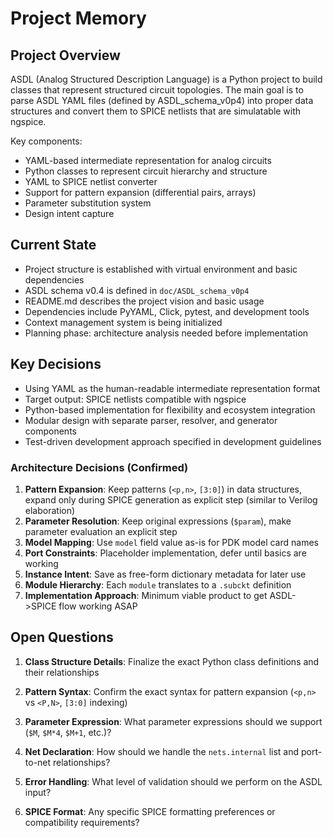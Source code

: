 # Project Memory

## Project Overview
ASDL (Analog Structured Description Language) is a Python project to build classes that represent structured circuit topologies. The main goal is to parse ASDL YAML files (defined by ASDL_schema_v0p4) into proper data structures and convert them to SPICE netlists that are simulatable with ngspice.

Key components:
- YAML-based intermediate representation for analog circuits
- Python classes to represent circuit hierarchy and structure  
- YAML to SPICE netlist converter
- Support for pattern expansion (differential pairs, arrays)
- Parameter substitution system
- Design intent capture

## Current State
- Project structure is established with virtual environment and basic dependencies
- ASDL schema v0.4 is defined in `doc/ASDL_schema_v0p4`
- README.md describes the project vision and basic usage
- Dependencies include PyYAML, Click, pytest, and development tools
- Context management system is being initialized
- Planning phase: architecture analysis needed before implementation

## Key Decisions
- Using YAML as the human-readable intermediate representation format
- Target output: SPICE netlists compatible with ngspice
- Python-based implementation for flexibility and ecosystem integration
- Modular design with separate parser, resolver, and generator components
- Test-driven development approach specified in development guidelines

### Architecture Decisions (Confirmed)
1. **Pattern Expansion**: Keep patterns (`<p,n>`, `[3:0]`) in data structures, expand only during SPICE generation as explicit step (similar to Verilog elaboration)
2. **Parameter Resolution**: Keep original expressions (`$param`), make parameter evaluation an explicit step
3. **Model Mapping**: Use `model` field value as-is for PDK model card names
4. **Port Constraints**: Placeholder implementation, defer until basics are working
5. **Instance Intent**: Save as free-form dictionary metadata for later use
6. **Module Hierarchy**: Each `module` translates to a `.subckt` definition
7. **Implementation Approach**: Minimum viable product to get ASDL->SPICE flow working ASAP

## Open Questions
1. **Class Structure Details**: Finalize the exact Python class definitions and their relationships

2. **Pattern Syntax**: Confirm the exact syntax for pattern expansion (`<p,n>` vs `<P,N>`, `[3:0]` indexing)

3. **Parameter Expression**: What parameter expressions should we support (`$M`, `$M*4`, `$M+1`, etc.)?

4. **Net Declaration**: How should we handle the `nets.internal` list and port-to-net relationships?

5. **Error Handling**: What level of validation should we perform on the ASDL input?

6. **SPICE Format**: Any specific SPICE formatting preferences or compatibility requirements? 